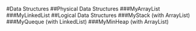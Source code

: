 #Data Structures
##Physical Data Structures
###MyArrayList<T>
###MyLinkedList<T>
##Logical Data Structures
###MyStack<T> (with ArrayList)
###MyQueque<T> (with LinkedList)
###MyMinHeap<T> (with ArrayList)
